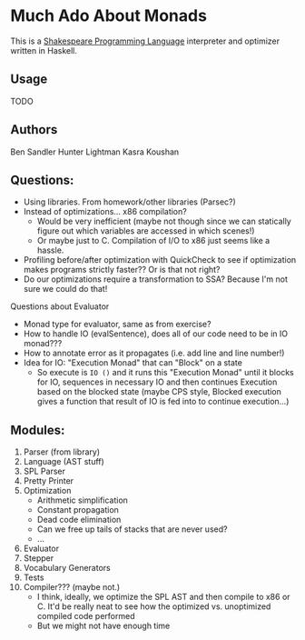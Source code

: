 # Much Ado About Monads
This is a [Shakespeare Programming Language](http://shakespearelang.sourceforge.net/report/shakespeare/) interpreter and optimizer written in Haskell.


## Usage
TODO


## Authors
Ben Sandler
Hunter Lightman
Kasra Koushan


## Questions:
- Using libraries. From homework/other libraries (Parsec?)
- Instead of optimizations... x86 compilation?
    - Would be very inefficient (maybe not though since we can statically figure out which variables are accessed in which scenes!)
    - Or maybe just to C. Compilation of I/O to x86 just seems like a hassle.
- Profiling before/after optimization with QuickCheck to see if optimization makes programs strictly faster?? Or is that not right?
- Do our optimizations require a transformation to SSA? Because I'm not sure we could do that!

Questions about Evaluator
- Monad type for evaluator, same as from exercise?
- How to handle IO (evalSentence), does all of our code need to be in IO monad???
- How to annotate error as it propagates (i.e. add line and line number!)
- Idea for IO: "Execution Monad" that can "Block" on a state
    - So execute is `IO ()` and it runs this "Execution Monad" until it blocks
      for IO, sequences in necessary IO and then continues Execution based on
      the blocked state (maybe CPS style, Blocked execution gives a function
      that result of IO is fed into to continue execution...)


## Modules:
1. Parser (from library)
2. Language (AST stuff)
3. SPL Parser
4. Pretty Printer
5. Optimization
    - Arithmetic simplification
    - Constant propagation
    - Dead code elimination
    - Can we free up tails of stacks that are never used?
    - ...
6. Evaluator
7. Stepper
8. Vocabulary Generators
9. Tests
10. Compiler??? (maybe not.)
    - I think, ideally, we optimize the SPL AST and then compile to x86 or C. It'd be really neat to see how the optimized vs. unoptimized compiled code performed
    - But we might not have enough time
